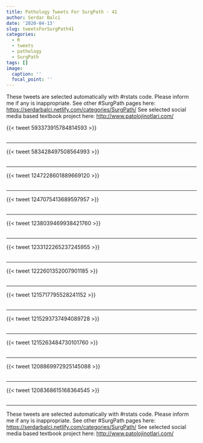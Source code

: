 ```yaml
---
title: Pathology Tweets For SurgPath - 41
author: Serdar Balci
date: '2020-04-13'
slug: tweetsForSurgPath41
categories:
  - R
  - tweets
  - pathology
  - SurgPath
tags: []
image:
  caption: ''
  focal_point: ''
---
```



These tweets are selected automatically with #rstats code. Please inform me if any is inappropriate.
See other #SurgPath pages here: https://serdarbalci.netlify.com/categories/SurgPath/ 
See selected social media based textbook project here: http://www.patolojinotlari.com/

{{< tweet 593373915784814593 >}}
<br>
<br>
<hr>
{{< tweet 583428497508564993 >}}
<br>
<br>
<hr>
{{< tweet 1247228601889669120 >}}
<br>
<br>
<hr>
{{< tweet 1247075413689597957 >}}
<br>
<br>
<hr>
{{< tweet 1238039469938421760 >}}
<br>
<br>
<hr>
{{< tweet 1233122265237245955 >}}
<br>
<br>
<hr>
{{< tweet 1222601352007901185 >}}
<br>
<br>
<hr>
{{< tweet 1215717795528241152 >}}
<br>
<br>
<hr>
{{< tweet 1215293737494089728 >}}
<br>
<br>
<hr>
{{< tweet 1215263484730101760 >}}
<br>
<br>
<hr>
{{< tweet 1208869972925145088 >}}
<br>
<br>
<hr>
{{< tweet 1208368615168364545 >}}
<br>
<br>
<hr>


These tweets are selected automatically with #rstats code. Please inform me if any is inappropriate.
See other #SurgPath pages here: https://serdarbalci.netlify.com/categories/SurgPath/ 
See selected social media based textbook project here: http://www.patolojinotlari.com/
